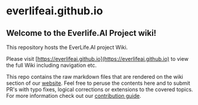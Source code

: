 # everlifeai.github.io

## Welcome to the Everlife.AI Project wiki!

This repository hosts the EverLife.AI project Wiki. 

Please visit [https://everlifeai.github.io](https://everlifeai.github.io) to view the full Wiki including navigation etc.

This repo contains the raw markdown files that are rendered on the wiki section of our [website](https://everlifeai.github.io). Feel free to peruse the contents here and to submit PR's with typo fixes, logical corrections or extensions to the covered topics. For more information check out our [contribution guide](docs/developer-resources/contribution/contribution.md).

